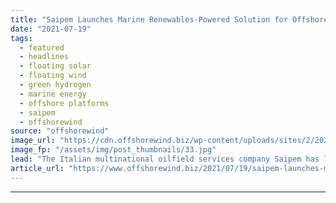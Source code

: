 ```yaml
---
title: "Saipem Launches Marine Renewables-Powered Solution for Offshore Green Hydrogen Production"
date: "2021-07-19"
tags: 
  - featured
  - headlines
  - floating solar
  - floating wind
  - green hydrogen
  - marine energy
  - offshore platforms
  - saipem
  - offshorewind
source: "offshorewind"
image_url: "https://cdn.offshorewind.biz/wp-content/uploads/sites/2/2021/07/19124503/Saipem.jpg"
image_fp: "/assets/img/post_thumbnails/33.jpg"
lead: "The Italian multinational oilfield services company Saipem has launched SUISO, a technological solution that"
article_url: "https://www.offshorewind.biz/2021/07/19/saipem-launches-marine-renewables-powered-solution-for-offshore-green-hydrogen-production/"
---
```


---
